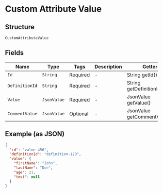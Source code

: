 
# Custom Attribute Value

## Structure

`CustomAttributeValue`

## Fields

| Name | Type | Tags | Description | Getter | Setter |
|  --- | --- | --- | --- | --- | --- |
| `Id` | `String` | Required | - | String getId() | setId(String id) |
| `DefinitionId` | `String` | Required | - | String getDefinitionId() | setDefinitionId(String definitionId) |
| `Value` | `JsonValue` | Required | - | JsonValue getValue() | setValue(JsonValue value) |
| `CommentValue` | `JsonValue` | Optional | - | JsonValue getCommentValue() | setCommentValue(JsonValue commentValue) |

## Example (as JSON)

```json
{
  "id": "value-456",
  "definitionId": "definition-123",
  "value": {
    "firstName": "John",
    "lastName": "Doe",
    "age": 21,
    "test": null
  }
}
```

